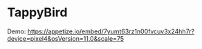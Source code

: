 # TappyBird
Demo: https://appetize.io/embed/7yumt63rz1n00fvcuv3x24hh7r?device=pixel4&osVersion=11.0&scale=75
